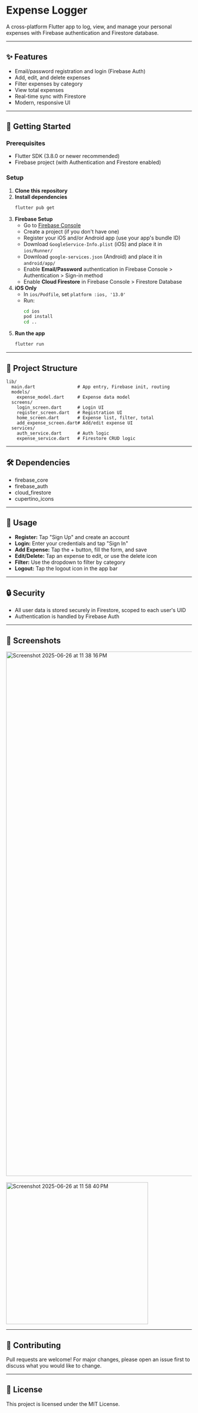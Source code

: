 # Expense Logger

A cross-platform Flutter app to log, view, and manage your personal expenses with Firebase authentication and Firestore database.

---

## ✨ Features
- Email/password registration and login (Firebase Auth)
- Add, edit, and delete expenses
- Filter expenses by category
- View total expenses
- Real-time sync with Firestore
- Modern, responsive UI

---

## 🚀 Getting Started

### Prerequisites
- Flutter SDK (3.8.0 or newer recommended)
- Firebase project (with Authentication and Firestore enabled)

### Setup
1. **Clone this repository**
2. **Install dependencies**
   ```bash
   flutter pub get
   ```
3. **Firebase Setup**
    - Go to [Firebase Console](https://console.firebase.google.com/)
    - Create a project (if you don't have one)
    - Register your iOS and/or Android app (use your app's bundle ID)
    - Download `GoogleService-Info.plist` (iOS) and place it in `ios/Runner/`
    - Download `google-services.json` (Android) and place it in `android/app/`
    - Enable **Email/Password** authentication in Firebase Console > Authentication > Sign-in method
    - Enable **Cloud Firestore** in Firebase Console > Firestore Database
4. **iOS Only**
    - In `ios/Podfile`, set `platform :ios, '13.0'`
    - Run:
      ```bash
      cd ios
      pod install
      cd ..
      ```
5. **Run the app**
   ```bash
   flutter run
   ```

---

## 📁 Project Structure
```
lib/
  main.dart                # App entry, Firebase init, routing
  models/
    expense_model.dart     # Expense data model
  screens/
    login_screen.dart      # Login UI
    register_screen.dart   # Registration UI
    home_screen.dart       # Expense list, filter, total
    add_expense_screen.dart# Add/edit expense UI
  services/
    auth_service.dart      # Auth logic
    expense_service.dart   # Firestore CRUD logic
```

---

## 🛠️ Dependencies
- firebase_core
- firebase_auth
- cloud_firestore
- cupertino_icons

---

## 📝 Usage
- **Register:** Tap "Sign Up" and create an account
- **Login:** Enter your credentials and tap "Sign In"
- **Add Expense:** Tap the + button, fill the form, and save
- **Edit/Delete:** Tap an expense to edit, or use the delete icon
- **Filter:** Use the dropdown to filter by category
- **Logout:** Tap the logout icon in the app bar

---

## 🔒 Security
- All user data is stored securely in Firestore, scoped to each user's UID
- Authentication is handled by Firebase Auth

---

## 📱 Screenshots
<img width="1423" alt="Screenshot 2025-06-26 at 11 38 16 PM" src="https://github.com/user-attachments/assets/0a2ce64f-8e34-4752-939a-0aaf748494f7" />

<br>
<br>
<img width="385" alt="Screenshot 2025-06-26 at 11 58 40 PM" src="https://github.com/user-attachments/assets/0030a0c3-47f5-4cb0-b143-cd70411dfe92" />

---

## 🤝 Contributing
Pull requests are welcome! For major changes, please open an issue first to discuss what you would like to change.

---

## 📄 License
This project is licensed under the MIT License.
